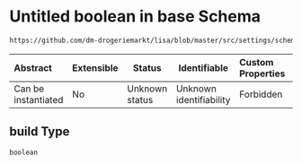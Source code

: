 # Untitled boolean in base Schema

```txt
https://github.com/dm-drogeriemarkt/lisa/blob/master/src/settings/schema.json#/properties/default_configs/properties/build
```




| Abstract            | Extensible | Status         | Identifiable            | Custom Properties | Additional Properties | Access Restrictions | Defined In                                                                               |
| :------------------ | ---------- | -------------- | ----------------------- | :---------------- | --------------------- | ------------------- | ---------------------------------------------------------------------------------------- |
| Can be instantiated | No         | Unknown status | Unknown identifiability | Forbidden         | Allowed               | none                | [settings.schema.json\*](../../src/settings/settings.schema.json "open original schema") |

## build Type

`boolean`
